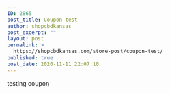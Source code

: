 ```yaml
---
ID: 2865
post_title: Coupon test
author: shopcbdkansas
post_excerpt: ""
layout: post
permalink: >
  https://shopcbdkansas.com/store-post/coupon-test/
published: true
post_date: 2020-11-11 22:07:10
---
```

<!-- wp:paragraph -->
<p>testing coupon</p>
<!-- /wp:paragraph -->